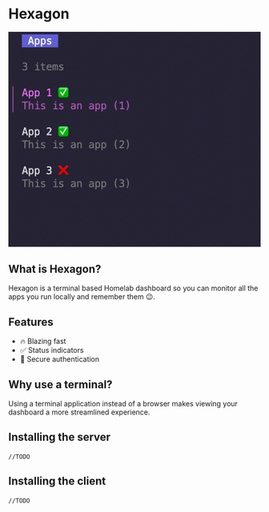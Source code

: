 # Hexagon
![Image of the client UI](/README-CONTENT/client.png)
## What is Hexagon?
Hexagon is a terminal based Homelab dashboard so you can monitor all the apps you run locally and remember them 😉.
## Features
- 🔥 Blazing fast
- ✅ Status indicators
- 🔐 Secure authentication
## Why use a terminal?
Using a terminal application instead of a browser makes viewing your dashboard a more streamlined experience.
## Installing the server
```
//TODO
```
## Installing the client
```
//TODO
```
